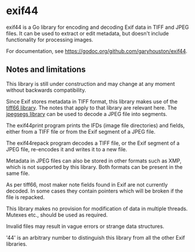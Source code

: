 # exif44
exif44 is a Go library for encoding and decoding Exif data in TIFF and JPEG files. It can be used to extract or edit metadata, but doesn't include functionality for processing images.

For documentation, see https://godoc.org/github.com/garyhouston/exif44.

## Notes and limitations
This library is still under construction and may change at any moment without backwards compatibility.

Since Exif stores metadata in TIFF format, this library makes use of the [tiff66 library](https://github.com/garyhouston/tiff66). The notes that apply to that library are relevant here. The [jpegsegs library](https://github.com/garyhouston/jpegsegs) can be used to decode a JPEG file into segments.

The exif44print program prints the IFDs (image file directories) and fields, either from a TIFF file or from the Exif segment of a JPEG file.

The exif44repack program decodes a TIFF file, or the Exif segment of a JPEG file, re-encodes it and writes it to a new file.

Metadata in JPEG files can also be stored in other formats such as XMP, which is not supported by this library. Both formats can be present in the same file.

As per tiff66, most maker note fields found in Exif are not currently decoded. In some cases they contain pointers which will be broken if the file is repacked.

This library makes no provision for modification of data in multiple threads. Mutexes etc., should be used as required.

Invalid files may result in vague errors or strange data structures.

'44' is an arbitrary number to distinguish this library from all the other Exif libraries.
